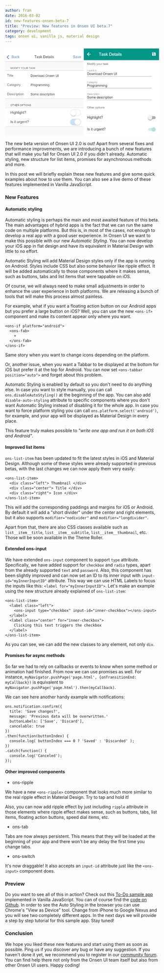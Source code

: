 ```yaml
---
author: fran
date: 2016-03-02
id: new-features-onsen-beta-7
title: "Preview: New features in Onsen UI beta.7"
category: development
tags: onsen ui, vanilla js, material design
---
```


![Automatic Styling](/blog/content/images/2016/Mar/autostyling.png)

The new beta version of Onsen UI 2.0 is out! Apart from several fixes and performance improvements, we are introducing a bunch of new features that will make you fall for Onsen UI 2.0 if you didn't already. Automatic styling, new structure for list items, promises for asynchronous methods and more.

In this post we will briefly explain these new features and give some quick examples about how to use them. You can also see a live demo of these features implemented in Vanilla JavaScript.

<!-- more -->

### New Features

#### Automatic styling

Automatic styling is perhaps the main and most awaited feature of this beta. The main advantages of hybrid apps is the fact that we can run the same code on multiple platforms. But this is, in most of the cases, not enough to develop a real app with a good user experience. In Onsen UI we want to make this possible with our new *Automatic Styling*. You can now develop your iOS app in flat design and have its equivalent in Material Design with little to no effort.

Automatic Styling will add Material Design styles only if the app is running on Android. Styles include CSS but also some behavior like ripple effect. It will be added automatically to those components where it makes sense, such as buttons, tabs and list items that were tappable on iOS.

Of course, we will always need to make small adjustments in order to enhance the user experience in both platforms. We are releasing a bunch of tools that will make this process almost painless.

For example, what if you want a floating action button on our Android apps but you prefer a large button on iOS? Well, you can use the new `<ons-if>` component and make its content appear only where you want.

```
<ons-if platform="android">
  <ons-fab>
    +
  </ons-fab>
</ons-if>
```

Same story when you want to change icons depending on the platform.

Or, another issue, when you want a Tabbar to be displayed at the bottom for iOS but prefer it at the top for Android. You can now set `<ons-tabbar position="auto">` and forget about this problem.

Automatic Styling is enabled by default so you don't need to do anything else. In case you want to style manually, you can call `ons.disableAutoStyling()` at the beginning of the app. You can also add `disable-auto-styling` attribute to specific components where you don't want Automatic Styling instead of disabling it for the whole app. In case you want to force platform styling you can call `ons.platform.select('android')`, for example, and your app will be displayed as Material Design in every place.

This feature truly makes possible to *"write one app and run it on both iOS and Android"*.


#### Improved list items

`ons-list-item` has been updated to fit the latest styles in iOS and Material Design. Although some of these styles were already supported in previous betas, with the last changes we can now apply them very easily:

```
<ons-list-item>
  <div class="left"> Thumbnail </div>
  <div class="center"> Title </div>
  <div class="right"> Icon </div>
</ons-list-item>
```

This will add the corresponding paddings and margins for iOS or Android. By default it will add a "short divider" under the center and right elements, but it also supports `modifier="nodivider"` and `modifier="longdivider"`.

Apart from that, there are also CSS classes available such as `list__item__title`, `list__item__subtitle`, `list__item__thumbnail`, etc. Those will be soon available in the Theme Roller.


#### Extended ons-input

We have extended `ons-input` component to support `type` attribute. Specifically, we have added support for `checkbox` and `radio` types, apart from the already supported `text` and `password`. Also, this component has been slightly improved and can now set an ID to its inner input with `input-id="myInnerInputID"` attribute. This way we can use HTML Labels to focus the inputs like this: `<label for="myInnerInputID">`. Let's make an example using the new structure already explained of `ons-list-item`:

```
<ons-list-item>
  <label class="left">
    <ons-input type="checkbox" input-id="inner-checkbox"></ons-input>
  </label>
  <label class="center" for="inner-checkbox">
    Clicking this text triggers the checkbox
  </label>
</ons-list-item>
```

As you can see, we can add the new classes to any element, not only `div`.


#### Promises for async methods

So far we had to rely on callbacks or events to know when some method or animation had finished. From now we can use promises as well. For instance, `myNavigator.pushPage('page.html', {onTransitionEnd: myCallback})` is equivalent to `myNavigator.pushPage('page.html').then(myCallback)`.

 We can see here another handy example with notifications:

```
ons.notification.confirm({
  title: 'Save changes?',
  message: 'Previous data will be overwritten.'
  buttonLabels: ['Save', 'Discard'],
  cancelable: true
})
.then(function(buttonIndex) {
  console.log( buttonIndex === 0 ? 'Saved' : 'Discarded' );
})
.catch(function() {
  console.log('Canceled');
});

```


#### Other improved components

* ons-ripple

We have a new `<ons-ripple>` component that looks much more similar to the real ripple effect in Material Design. Try to tap and hold it!

Also, you can now add ripple effect by just including `ripple` attribute in those elements where ripple effect makes sense, such as buttons, tabs, list items, floating action buttons, speed dial items, etc.

* ons-tab

Tabs are now always persistent. This means that they will be loaded at the beginning of your app and there won't be any delay the first time you change tabs.

* ons-switch

It's now draggable! It also accepts an `input-id` attribute just like the `<ons-input>` component does.

### Preview

Do you want to see all of this in action? Check out this [To-Do sample app](https://frankdiox.github.io/OnsenUI-Todo-App/) implemented in Vanilla JavaScript. You can of course find the [code on Github](https://github.com/frankdiox/OnsenUI-Todo-App). In order to see the Auto Styling in the browser you can use Chrome's "View as Device" tool. Change from iPhone to Google Nexus and you will see two completely different apps. In the next days we will provide a step by step tutorial for this sample app. Stay tuned!

### Conclusion

We hope you liked these new features and start using them as soon as possible. Ping us if you discover any bug or have any suggestion. If you haven't done it yet, we recommend you to register in our [community forum](https://community.onsen.io). You can find help there not only from the Onsen UI team itself but also from other Onsen UI users. Happy coding!
